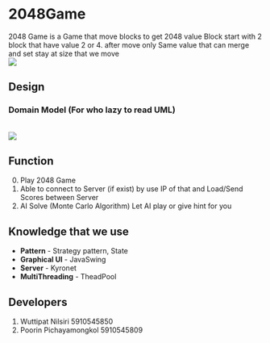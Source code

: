 # 2048Game
2048 Game is a Game that move blocks to get 2048 value Block start with 2 block that have value 2 or 4. after move only Same value that can merge and set stay at size that we move
<br><img src="https://i.imgur.com/KKk47tF.png"><br>

## Design 

### Domain Model (For who lazy to read UML)
<br><img src="https://i.imgur.com/7g7oiWw.png"><br>

## Function 
0. Play 2048 Game
1. Able to connect to Server (if exist) by use IP of that and Load/Send Scores between Server
2. AI Solve (Monte Carlo Algorithm) Let AI play or give hint for you

## Knowledge that we use 
* **Pattern** - Strategy pattern, State
* **Graphical UI** - JavaSwing
* **Server** - Kyronet
* **MultiThreading** - TheadPool
## Developers 
1. Wuttipat Nilsiri 5910545850
2. Poorin Pichayamongkol 5910545809
